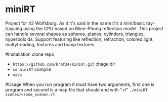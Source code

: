 # miniRT

Project for 42 Wolfsburg. As it it's said in the name it's a mini/basic ray-traycing using the CPU based on Blinn–Phong reflection model.
This project can handle several shapes as spheres, planes, cylinders, triangles, hyperboloids.
Support featuring like reflection, refraction, colored light, multytreading, textures and bump textures.

#Installation
   clone repo
 + `https://github.com/kraf24/miniRT.git`
   chage dir
 + `cd miniRT`
   compile
 + `make`

#Usage
  When you run program it must have two arguments, first one is program and second is a map file that should end with ".rt"
  `./miniRT scenes/<some_scene>.rt`
